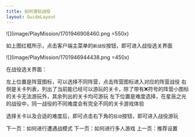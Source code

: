 ```yaml
---
title: 如何游玩战役
layout: GuideLayout
---
```


![](image/PlayMission/1701946908460.png =550x)

如上图红框所示，点击客户端主菜单的`新战役`按钮，即可进入战役选关界面

![](image/PlayMission/1701946944438.png =450x)

在战役选关界面：

左上位置是阵营图标，可以选择不同阵营，点击阵营图标进入对应的阵营战役
右侧是关卡列表，列出了当前能已经可以游玩的关卡，除了带有:x:符号的阵营小图标的关卡无法游玩外，其余列出的关卡均可游玩
左下位置是难度选择，在星辰之光的战役中，同一战役的不同难度会有完全不同的关卡游戏体验

选择关卡以及合适的难度后，即可点击右下角的`启动`按钮，即可进入战役游玩

<GuideButton to="/FAQ/QuickStart/PlaySkirmish">下一页：如何进行遭遇战模式</GuideButton>
<GuideButton to="/FAQ/QuickStart/PlayOnline">下一页：如何进行多人游戏</GuideButton>
<GuideButton to="/FAQ/QuickStart/ESSetting">上一页：推荐设置</GuideButton>
